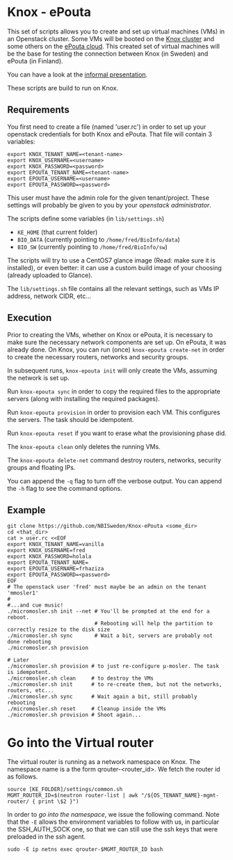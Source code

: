 # Knox - ePouta

This set of scripts allows you to create and set up virtual machines
(VMs) in an Openstack cluster. Some VMs will be booted on
the [Knox cluster](http://knox.bils.se/horizon) and some others on
the [ePouta cloud](https://research.csc.fi/epouta).  This created set
of virtual machines will be the base for testing the connection
between Knox (in Sweden) and ePouta (in Finland).

You can have a look at
the [informal presentation](https://nbisweden.github.io/Knox-ePouta/).

These scripts are build to run on Knox.

## Requirements
You first need to create a file (named 'user.rc') in order to set up
your openstack credentials for both Knox and ePouta. That file will
contain 3 variables:

	export KNOX_TENANT_NAME=<tenant-name>
	export KNOX_USERNAME=<username>
	export KNOX_PASSWORD=<password>
	export EPOUTA_TENANT_NAME=<tenant-name>
	export EPOUTA_USERNAME=<username>
	export EPOUTA_PASSWORD=<password>

This user must have the admin role for the given tenant/project. These
settings will probably be given to you by your _openstack administrator_.

The scripts define some variables (in `lib/settings.sh`)
* `KE_HOME` (that current folder)
* `BIO_DATA` (currently pointing to `/home/fred/BioInfo/data`)
* `BIO_SW` (currently pointing to `/home/fred/BioInfo/sw`)

The scripts will try to use a CentOS7 glance image (Read: make sure it
is installed), or even better: it can use a custom build image of your
choosing (already uploaded to Glance).

The `lib/settings.sh` file contains all the relevant settings, such as
VMs IP address, network CIDR, etc...

## Execution

Prior to creating the VMs, whether on Knox or ePouta, it is necessary
to make sure the necessary network components are set up.  On ePouta,
it was already done. On Knox, you can run (once) `knox-epouta
create-net` in order to create the necessary routers, networks and
security groups.

In subsequent runs, `knox-epouta init` will only create the VMs,
assuming the network is set up.

Run `knox-epouta sync` in order to copy the required files to the
appropriate servers (along with installing the required packages).

Run `knox-epouta provision` in order to provision each VM. This
configures the servers. The task should be idempotent.

Run `knox-epouta reset` if you want to erase what the provisioning
phase did.

The `knox-epouta clean` only deletes the running VMs.

The `knox-epouta delete-net` command destroy routers, networks,
security groups and floating IPs.

You can append the `-q` flag to turn off the verbose output.
You can append the `-h` flag to see the command options.

## Example
	git clone https://github.com/NBISweden/Knox-ePouta <some_dir>
	cd <that_dir>
	cat > user.rc <<EOF
	export KNOX_TENANT_NAME=vanilla
	export KNOX_USERNAME=fred
	export KNOX_PASSWORD=holala
	export EPOUTA_TENANT_NAME=
	export EPOUTA_USERNAME=frhaziza
	export EPOUTA_PASSWORD=<password>
	EOF
	# The openstack user 'fred' must maybe be an admin on the tenant 'mmosler1'
	#
	#...and cue music!
	./micromosler.sh init --net # You'll be prompted at the end for a reboot.
	                            # Rebooting will help the partition to correctly resize to the disk size
	./micromosler.sh sync       # Wait a bit, servers are probably not done rebooting
	./micromosler.sh provision 
	
	# Later
	./micromosler.sh provision # to just re-configure µ-mosler. The task is idempotent.
	./micromosler.sh clean     # to destroy the VMs
	./micromosler.sh init      # to re-create them, but not the networks, routers, etc...
	./micromosler.sh sync      # Wait again a bit, still probably rebooting
	./micromosler.sh reset     # Cleanup inside the VMs
	./micromosler.sh provision # Shoot again...


# Go into the Virtual router

The virtual router is running as a network namespace on Knox.
The namespace name is a the form qrouter-<router_id>. We fetch the router id as follows.

	source [KE_FOLDER]/settings/common.sh
	MGMT_ROUTER_ID=$(neutron router-list | awk "/${OS_TENANT_NAME}-mgmt-router/ { print \$2 }")

In order to _go into the namespace_, we issue the following command. Note that the `-E` allows the environment variables to follow with us, in particular the SSH_AUTH_SOCK one, so that we can still use the ssh keys that were preloaded in the ssh agent.

	sudo -E ip netns exec qrouter-$MGMT_ROUTER_ID bash

